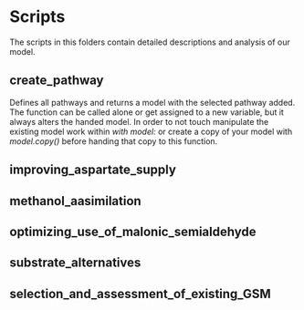 # Scripts

The scripts in this folders contain detailed descriptions and analysis of our model.

## create_pathway
Defines all pathways and returns a model with the selected pathway added.  
The function can be called alone or get assigned to a new variable, but it always alters the handed model. In order to not touch manipulate the existing model work within _with model:_ or create a copy of your model with _model.copy()_ before handing that copy to this function.

## improving_aspartate_supply


## methanol_aasimilation


## optimizing_use_of_malonic_semialdehyde


## substrate_alternatives


## selection_and_assessment_of_existing_GSM
